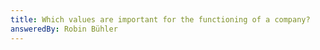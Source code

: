 ```yaml
---
title: Which values are important for the functioning of a company?
answeredBy: Robin Bühler
---
```

